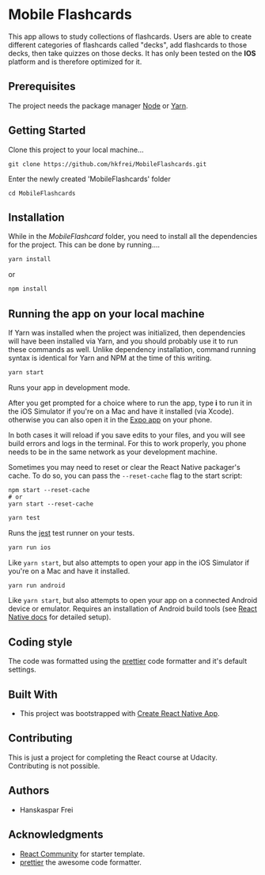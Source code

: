 # Mobile Flashcards

This app allows to study collections of flashcards. Users are able to create different categories of flashcards called "decks", add flashcards to those decks, then take quizzes on those decks. It has only been tested on the **IOS** platform and is therefore optimized for it.

## Prerequisites

The project needs the package manager [Node](https://nodejs.org/en/) or [Yarn](https://yarnpkg.com/).

## Getting Started

Clone this project to your local machine...

```
git clone https://github.com/hkfrei/MobileFlashcards.git
```

Enter the newly created 'MobileFlashcards' folder

```
cd MobileFlashcards
```

## Installation

While in the _MobileFlashcard_ folder, you need to install all the dependencies for the project.
This can be done by running....

```zsh
yarn install
```

or

```zsh
npm install
```

## Running the app on your local machine

If Yarn was installed when the project was initialized, then dependencies will have been installed via Yarn, and you should probably use it to run these commands as well. Unlike dependency installation, command running syntax is identical for Yarn and NPM at the time of this writing.

```zsh
yarn start
```

Runs your app in development mode.

After you get prompted for a choice where to run the app, type **i** to run it in the iOS Simulator if you're on a Mac and have it installed (via Xcode).
otherwise you can also open it in the [Expo app](https://expo.io) on your phone.

In both cases it will reload if you save edits to your files, and you will see build errors and logs in the terminal. For this to work properly, you phone needs to be in the same network as your development machine.

Sometimes you may need to reset or clear the React Native packager's cache. To do so, you can pass the `--reset-cache` flag to the start script:

```
npm start --reset-cache
# or
yarn start --reset-cache
```

```zsh
yarn test
```

Runs the [jest](https://github.com/facebook/jest) test runner on your tests.

```zsh
yarn run ios
```

Like `yarn start`, but also attempts to open your app in the iOS Simulator if you're on a Mac and have it installed.

```zsh
yarn run android
```

Like `yarn start`, but also attempts to open your app on a connected Android device or emulator. Requires an installation of Android build tools (see [React Native docs](https://facebook.github.io/react-native/docs/getting-started.html) for detailed setup).

## Coding style

The code was formatted using the [prettier](https://prettier.io/) code formatter and it's default settings.

## Built With

* This project was bootstrapped with [Create React Native App](https://github.com/react-community/create-react-native-app).

## Contributing

This is just a project for completing the React course at Udacity. Contributing is not possible.

## Authors

* Hanskaspar Frei

## Acknowledgments

* [React Community](https://github.com/react-community/create-react-native-app) for starter template.
* [prettier](https://prettier.io/) the awesome code formatter.
